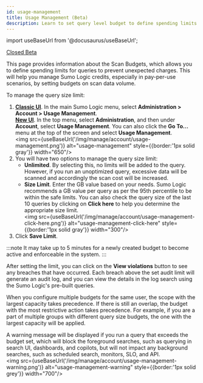 ```yaml
---
id: usage-management
title: Usage Management (Beta)
description: Learn to set query level budget to define spending limits for queries. 
---
```


<head>
  <meta name="robots" content="noindex" />
</head>

import useBaseUrl from '@docusaurus/useBaseUrl';

<p><a href="/docs/beta"><span className="beta">Closed Beta</span></a></p>

This page provides information about the Scan Budgets, which allows you to define spending limits for queries to prevent unexpected charges. This will help you manage Sumo Logic credits, especially in pay-per-use scenarios, by setting budgets on scan data volume. 

To manage the query size limit:

1. [**Classic UI**](/docs/get-started/sumo-logic-ui-classic). In the main Sumo Logic menu, select **Administration > Account > Usage Management**. <br/> [**New UI**](/docs/get-started/sumo-logic-ui/). In the top menu, select **Administration**, and then under **Account**, select **Usage Management**. You can also click the **Go To...** menu at the top of the screen and select **Usage Management**. <br/><img src={useBaseUrl('/img/manage/account/usage-management.png')} alt="usage-management" style={{border:'1px solid gray'}} width="650"/>
1. You will have two options to manage the query size limit:
    - **Unlimited**. By selecting this, no limits will be added to the query. However, if you run an unoptimized query, excessive data will be scanned and accordingly the scan cost will be increased.
    - **Size Limit**. Enter the GB value based on your needs. Sumo Logic recommends a GB value per query as per the 95th percentile to be within the safe limits. You can also check the query size of the last 10 queries by clicking on **Click here** to help you determine the appropriate size limit.<br/><img src={useBaseUrl('/img/manage/account/usage-management-click-here.png')} alt="usage-management-click-here" style={{border:'1px solid gray'}} width="300"/>
1. Click **Save Limit**.

:::note
It may take up to 5 minutes for a newly created budget to become active and enforceable in the system.
:::

After setting the limit, you can click on the **View violations** button to see any breaches that have occurred. Each breach above the set audit limit will generate an audit log, and you can view the details in the log search using the Sumo Logic's pre-built queries.

When you configure multiple budgets for the same user, the scope with the largest capacity takes precedence. If there is still an overlap, the budget with the most restrictive action takes precedence. For example, if you are a part of multiple groups with different query size budgets, the one with the largest capacity will be applied.

A warning message will be displayed if you run a query that exceeds the budget set, which will block the foreground searches, such as querying in search UI, dashboards, and copilots, but will not impact any background searches, such as scheduled search, monitors, SLO, and API.<br/><img src={useBaseUrl('/img/manage/account/usage-management-warning.png')} alt="usage-management-warning" style={{border:'1px solid grey'}} width="700"/>
